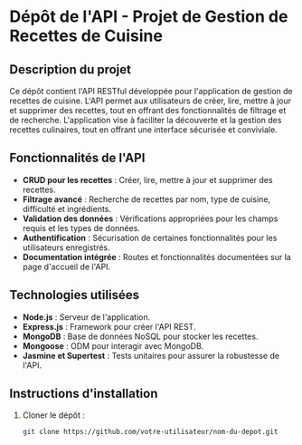 # Dépôt de l'API - Projet de Gestion de Recettes de Cuisine

## Description du projet
Ce dépôt contient l'API RESTful développée pour l'application de gestion de recettes de cuisine. L'API permet aux utilisateurs de créer, lire, mettre à jour et supprimer des recettes, tout en offrant des fonctionnalités de filtrage et de recherche. L'application vise à faciliter la découverte et la gestion des recettes culinaires, tout en offrant une interface sécurisée et conviviale.

## Fonctionnalités de l'API
- **CRUD pour les recettes** : Créer, lire, mettre à jour et supprimer des recettes.
- **Filtrage avancé** : Recherche de recettes par nom, type de cuisine, difficulté et ingrédients.
- **Validation des données** : Vérifications appropriées pour les champs requis et les types de données.
- **Authentification** : Sécurisation de certaines fonctionnalités pour les utilisateurs enregistrés.
- **Documentation intégrée** : Routes et fonctionnalités documentées sur la page d'accueil de l'API.

## Technologies utilisées
- **Node.js** : Serveur de l'application.
- **Express.js** : Framework pour créer l'API REST.
- **MongoDB** : Base de données NoSQL pour stocker les recettes.
- **Mongoose** : ODM pour interagir avec MongoDB.
- **Jasmine et Supertest** : Tests unitaires pour assurer la robustesse de l'API.

## Instructions d'installation
1. Cloner le dépôt :
   ```bash
   git clone https://github.com/votre-utilisateur/nom-du-depot.git
